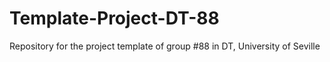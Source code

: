 # Template-Project-DT-88
Repository for the project template of group #88 in DT, University of Seville
